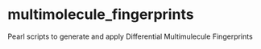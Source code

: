 # multimolecule_fingerprints
Pearl scripts to generate and apply Differential Multimulecule Fingerprints

